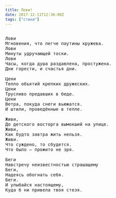 ```yaml
---
title: Лови!
date: 2017-12-11T12:36:00Z
tags: ["стихи"]
---
```


<pre>

Лови
Мгновения, что легче паутины кружева.
Лови
Минуты удручающей тоски.
Лови
Часы, когда душа раздавлена, простужена.
Дни горести, и счастья дни.

Цени
Тепло объятий крепких дружеских.
Цени
Трусливо предавших в беде.
Цени
Ветра, покуда снеги вьюжатся.
И штили, проведённые в тепле.

Живи,
До детского восторга вымокший на улице.
Живи,
Как будто завтра жить нельзя.
Живи.
Что суждено, то сбудется.
Что было – прожито не зря.

Беги
Навстречу неизвестностью страшащему
Беги,
Надеясь обогнать себя.
Беги.
И улыбайся настоящему,
Куда б ни привела твоя стезя.

</pre>